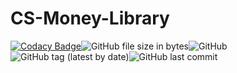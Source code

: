 # CS-Money-Library

[![Codacy Badge](https://api.codacy.com/project/badge/Grade/e16fc7c3bc8e40f0ba1cb47f18d571df)](https://app.codacy.com/gh/Rm1xs/CS-Money-Library?utm_source=github.com&utm_medium=referral&utm_content=Rm1xs/CS-Money-Library&utm_campaign=Badge_Grade)<img alt="GitHub file size in bytes" src="https://img.shields.io/github/size/Rm1xs/CS-Money-Library/CS-Money/Items.cs"><img alt="GitHub" src="https://img.shields.io/github/license/Rm1xs/CS-Money-Library"><img alt="GitHub tag (latest by date)" src="https://img.shields.io/github/v/tag/Rm1xs/CS-Money-Library"><img alt="GitHub last commit" src="https://img.shields.io/github/last-commit/Rm1xs/CS-Money-Library">

